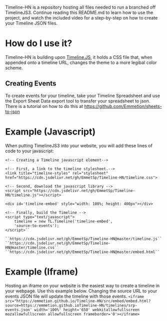 Timeline-HN is a repository hosting all files needed to run a branched off TimelineJS3. Continue reading this README.md to learn how to use the project, and watch the included video for a step-by-step on how to create your Timeline JSON files.

# How do I use it?
Timeline-HN is building upon [Timeline.JS](https://timeline.knightlab.com/), it holds a CSS file that, when appended onto a timeline URL, changes the theme to a more legibal color scheme. 

## Creating Events

To create events for your timeline, take your Timeline Spreadsheet and use the Export Sheet Data export tool to transfer your spreadsheet to json. There is a tutorial on how to do this at https://github.com/Emmetion/sheets-to-json

# Example (Javascript)
When putting TimelineJS3 into your website, you will add these lines of code to your javascript: 


    <!-- Creating a Timeline javascript element-->

    <!-- First, a link to the timeline stylesheet.-->
    <link title="timeline-styles" rel="stylesheet" href="https://cdn.jsdelivr.net/gh/EmmetSp/Timeline-HN/timeline.css">

    <!-- Second, download the javascript library -->
    <script src="https://cdn.jsdelivr.net/gh/EmmetSp/Timeline-HN/timeline.js"></script>

    <div id='timeline-embed' style="width: 100%; height: 400px"></div>

    <!-- Finally, build the Timeline -->
    <script type="text/javascript">
        timeline = new TL.Timeline('timeline-embed',
        'source-to-events');
    </script>``

    ``https://cdn.jsdelivr.net/gh/EmmetSp/Timeline-HN@master/timeline.js``
    ``https://cdn.jsdelivr.net/gh/EmmetSp/Timeline-HN@master/timeline.css``
    ``https://cdn.jsdelivr.net/gh/EmmetSp/Timeline-HN@master/embed.html``
    
 # Example (Iframe)
 Hosting an iframe on your website is the easiest way to create a timeline in your webpage. Use this example below. Changing the source URL to your events JSON file will update the timeline with those events.
 ``<iframe src="https://emmetion.github.io/Timeline-HN/src/embed/embed.html?source=https://emmetion.github.ioTimeline-HN/timelines/srp-events.json' width='100%' height='650' webkitallowfullscreen mozallowfullscreen allowfullscreen frameborder='0'></iframe>``
